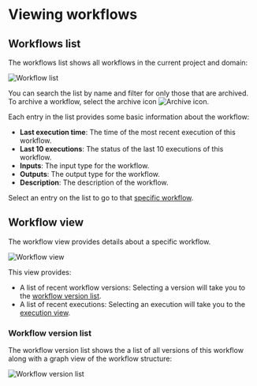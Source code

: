 # Viewing workflows

## Workflows list

The workflows list shows all workflows in the current project and domain:

![Workflow list](/_static/images/workflow-list.png)

You can search the list by name and filter for only those that are archived.
To archive a workflow, select the archive icon ![Archive icon](/_static/images/archive-icon.png).

Each entry in the list provides some basic information about the workflow:

* **Last execution time**:
The time of the most recent execution of this workflow.
* **Last 10 executions**:
The status of the last 10 executions of this workflow.
* **Inputs**:
The input type for the workflow.
* **Outputs**:
The output type for the workflow.
* **Description**:
 The description of the workflow.

Select an entry on the list to go to that [specific workflow](workflow-view).

## Workflow view

The workflow view provides details about a specific workflow.

![Workflow view](/_static/images/workflow-view.png)

This view provides:
* A list of recent workflow versions:
  Selecting a version will take you to the [workflow version list](#workflow-version-list).
* A list of recent executions:
  Selecting an execution will take you to the [execution view](execution-view).

### Workflow version list

The workflow version list shows the  a list of all versions of this workflow along with a graph view of the workflow structure:

![Workflow version list](/_static/images/workflow-version-list.png)
